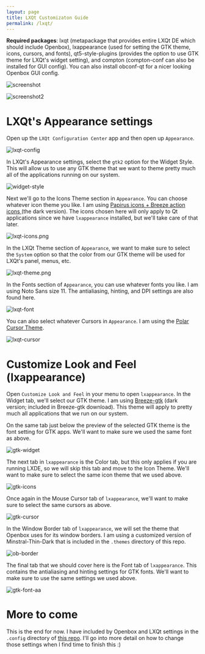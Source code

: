 ```yaml
---
layout: page
title: LXQt Customizaton Guide
permalink: /lxqt/
---
```


**Required packages**: lxqt (metapackage that provides entire LXQt DE which should include Openbox), lxappearance (used for setting the GTK theme, icons, cursors, and fonts), qt5-style-plugins (provides the option to use GTK theme for LXQt's widget setting), and compton (compton-conf can also be installed for GUI config).  You can also install obconf-qt for a nicer looking Openbox GUI config.

![screenshot](https://raw.githubusercontent.com/simoniz0r/lxqt-customization-guide/master/screenshots/full-desktop.png)

![screenshot2](https://raw.githubusercontent.com/simoniz0r/lxqt-customization-guide/master/screenshots/full-desktop2.png)

# LXQt's Appearance settings

Open up the `LXQt Configuration Center` app and then open up `Appearance`.

![lxqt-config](https://raw.githubusercontent.com/simoniz0r/lxqt-customization-guide/master/screenshots/lxqt-config.png)
 
In LXQt's Appearance settings, select the `gtk2` option for the Widget Style.  This will allow us to use any GTK theme that we want to theme pretty much all of the applications running on our system.

![widget-style](https://raw.githubusercontent.com/simoniz0r/lxqt-customization-guide/master/screenshots/widget-style.png)

Next we'll go to the Icons Theme section in `Appearance`.  You can choose whatever icon theme you like.  I am using [Papirus icons + Breeze action icons ](https://www.opendesktop.org/p/1192944/) (the dark version).  The icons chosen here will only apply to Qt applications since we have `lxappearance` installed, but we'll take care of that later.

![lxqt-icons.png](https://raw.githubusercontent.com/simoniz0r/lxqt-customization-guide/master/screenshots/lxqt-icons.png)

In the LXQt Theme section of `Appearance`, we want to make sure to select the `System` option so that the color from our GTK theme will be used for LXQt's panel, menus, etc.

![lxqt-theme.png](https://raw.githubusercontent.com/simoniz0r/lxqt-customization-guide/master/screenshots/lxqt-theme.png)

In the Fonts section of `Appearance`, you can use whatever fonts you like.  I am using Noto Sans size 11.  The antialiasing, hinting, and DPI settings are also found here.

![lxqt-font](https://raw.githubusercontent.com/simoniz0r/lxqt-customization-guide/master/screenshots/lxqt-font.png)

You can also select whatever Cursors in `Appearance`.  I am using the [Polar Cursor Theme](https://www.opendesktop.org/p/999968/).

![lxqt-cursor](https://raw.githubusercontent.com/simoniz0r/lxqt-customization-guide/master/screenshots/lxqt-cursor.png)

# Customize Look and Feel (lxappearance)

Open `Customize Look and Feel` in your menu to open `lxappearance`.  In the Widget tab, we'll select our GTK theme.  I am using [Breeze-gtk](https://www.opendesktop.org/p/1197982/) (dark version; included in Breeze-gtk download).  This theme will apply to pretty much all applications that we run on our system.

On the same tab just below the preview of the selected GTK theme is the font setting for GTK apps.  We'll want to make sure we used the same font as above.

![gtk-widget](https://raw.githubusercontent.com/simoniz0r/lxqt-customization-guide/master/screenshots/gtk-widget.png)

The next tab in `lxappearance` is the Color tab, but this only applies if you are running LXDE, so we will skip this tab and move to the Icon Theme.  We'll want to make sure to select the same icon theme that we used above.

![gtk-icons](https://raw.githubusercontent.com/simoniz0r/lxqt-customization-guide/master/screenshots/gtk-icons.png)

Once again in the Mouse Cursor tab of `lxappearance`, we'll want to make sure to select the same cursors as above.

![gtk-cursor](https://raw.githubusercontent.com/simoniz0r/lxqt-customization-guide/master/screenshots/gtk-cursor.png)

In the Window Border tab of `lxappearance`, we will set the theme that Openbox uses for its window borders.  I am using a customized version of Minstral-Thin-Dark that is included in the `.themes` directory of this repo.

![ob-border](https://raw.githubusercontent.com/simoniz0r/lxqt-customization-guide/master/screenshots/ob-border.png)

The final tab that we should cover here is the Font tab of `lxappearance`.  This contains the antialiasing and hinting settings for GTK fonts.  We'll want to make sure to use the same settings we used above.

![gtk-font-aa](https://raw.githubusercontent.com/simoniz0r/lxqt-customization-guide/master/screenshots/gtk-font-aa.png)

# More to come

This is the end for now.  I have included by Openbox and LXQt settings in the `.config` directory of [this repo](https://github.com/simoniz0r/lxqt-customization-guide).  I'll go into more detail on how to change those settings when I find time to finish this :)
